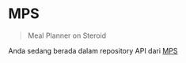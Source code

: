 # MPS
> Meal Planner on Steroid

Anda sedang berada dalam repository API dari [MPS](https://github.com/alifirhas/Meal-Planner-on-Steroid)